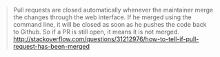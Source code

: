 > Pull requests are closed automatically whenever the maintainer merge the changes through the web interface. If he merged using the command line, it will be closed as soon as he pushes the code back to Github.
> So if a PR is still open, it means it is not merged.
> http://stackoverflow.com/questions/31212976/how-to-tell-if-pull-request-has-been-merged
